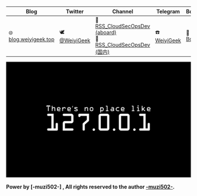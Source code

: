 
| **Blog**                             | **Twitter**                              | **Channel**                            | **Telegram**                             | **Books**                                |
| ------------------------------------ | ---------------------------------------- | -------------------------------------- | ---------------------------------------- | ---------------------------------------- |
| 🌐 [blog.weiyigeek.top](https://blog.weiyigeek.top) | 🕊 [@WeiyiGeek](https://twitter.com/weiyigeek) | 📣 [RSS_CloudSecOpsDev (aboard)](https://t.me/s/rss_secdevops) <br> 📣 [RSS_CloudSecOpsDev (国内)](https://tg.weiyigeek.top) | ☎️ [WeiyiGeek](https://telegram.me/weiyigeek) | 📘 [Books](https://blog.weiyigeek.top/books/) |


![img](./bg.png)

**Power by [-muzi502-] , All rights reserved to the author [-muzi502-](https://github.com/muzi502/muzi502).**